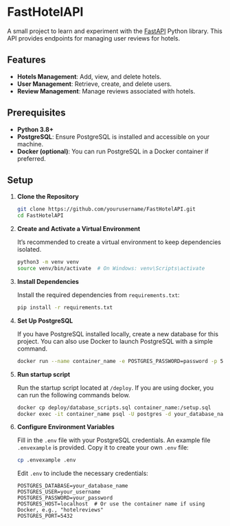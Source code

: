 # FastHotelAPI

A small project to learn and experiment with the [FastAPI](https://fastapi.tiangolo.com/) Python library. This API provides endpoints for managing user reviews for hotels.

## Features

- **Hotels Management**: Add, view, and delete hotels.
- **User Management**: Retrieve, create, and delete users.
- **Review Management**: Manage reviews associated with hotels.

## Prerequisites

- **Python 3.8+**
- **PostgreSQL**: Ensure PostgreSQL is installed and accessible on your machine.
- **Docker (optional)**: You can run PostgreSQL in a Docker container if preferred.

## Setup

1. **Clone the Repository**

   ```bash
   git clone https://github.com/yourusername/FastHotelAPI.git
   cd FastHotelAPI
   ```

2. **Create and Activate a Virtual Environment**

   It’s recommended to create a virtual environment to keep dependencies isolated.

   ```bash
   python3 -m venv venv
   source venv/bin/activate  # On Windows: venv\Scripts\activate
   ```

3. **Install Dependencies**

   Install the required dependencies from `requirements.txt`:

   ```bash
   pip install -r requirements.txt
   ```

4. **Set Up PostgreSQL**

   If you have PostgreSQL installed locally, create a new database for this project. You can also use Docker to launch PostgreSQL with a simple command.

   ```bash
   docker run --name container_name -e POSTGRES_PASSWORD=password -p 5432:5432 -d postgres
   ```
5. **Run startup script**

    Run the startup script located at `/deploy`. If you are using docker, you can run the following commands below.
    
    ```bash
    docker cp deploy/database_scripts.sql container_name:/setup.sql
    docker exec -it container_name psql -U postgres -d your_database_name -f /setup.sql
   ```


6. **Configure Environment Variables**

   Fill in the `.env` file with your PostgreSQL credentials. An example file `.envexample` is provided. Copy it to create your own `.env` file:

   ```bash
   cp .envexample .env
   ```

   Edit `.env` to include the necessary credentials:

   ```env
   POSTGRES_DATABASE=your_database_name
   POSTGRES_USER=your_username
   POSTGRES_PASSWORD=your_password
   POSTGRES_HOST=localhost  # Or use the container name if using Docker, e.g., "hotelreviews"
   POSTGRES_PORT=5432
   ```